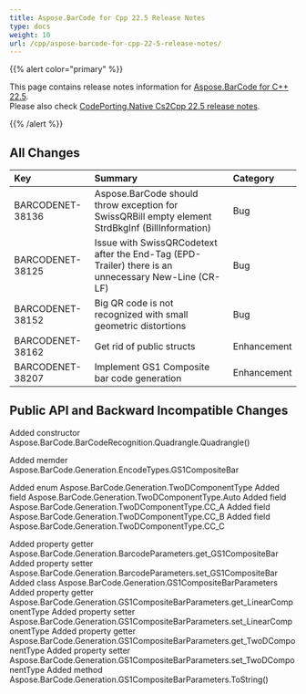 ```yaml
---
title: Aspose.BarCode for Cpp 22.5 Release Notes
type: docs
weight: 10
url: /cpp/aspose-barcode-for-cpp-22-5-release-notes/
---
```


{{% alert color="primary" %}}

This page contains release notes information for [Aspose.BarCode for C++ 22.5](https://downloads.aspose.com/barcode/cpp/new-releases/aspose.barcode-for-c---22.5/).<br/>
Please also check [CodePorting.Native Cs2Cpp 22.5 release notes](https://docs.codeporting.com/native/cs2cpp/release-notes/2022/codeporting-native-cs2cpp-22-5/).

{{% /alert %}}
## **All Changes**

|**Key**|**Summary**|**Category**|
| :- | :- | :- |
|BARCODENET-38136|Aspose.BarCode should throw exception for SwissQRBill empty element StrdBkgInf (BillInformation)|Bug|
|BARCODENET-38125|Issue with SwissQRCodetext after the End-Tag (EPD-Trailer) there is an unnecessary New-Line (CR-LF)|Bug|
|BARCODENET-38152|Big QR code is not recognized with small geometric distortions|Bug|
|BARCODENET-38162|Get rid of public structs|Enhancement|
|BARCODENET-38207|Implement GS1 Composite bar code generation|Enhancement|

## **Public API and Backward Incompatible Changes**
Added constructor Aspose.BarCode.BarCodeRecognition.Quadrangle.Quadrangle()

Added memder Aspose.BarCode.Generation.EncodeTypes.GS1CompositeBar

Added enum Aspose.BarCode.Generation.TwoDComponentType
Added field Aspose.BarCode.Generation.TwoDComponentType.Auto
Added field Aspose.BarCode.Generation.TwoDComponentType.CC_A
Added field Aspose.BarCode.Generation.TwoDComponentType.CC_B
Added field Aspose.BarCode.Generation.TwoDComponentType.CC_C

Added property getter Aspose.BarCode.Generation.BarcodeParameters.get_GS1CompositeBar
Added property setter Aspose.BarCode.Generation.BarcodeParameters.set_GS1CompositeBar
Added class Aspose.BarCode.Generation.GS1CompositeBarParameters
Added property getter Aspose.BarCode.Generation.GS1CompositeBarParameters.get_LinearComponentType
Added property setter Aspose.BarCode.Generation.GS1CompositeBarParameters.set_LinearComponentType
Added property getter Aspose.BarCode.Generation.GS1CompositeBarParameters.get_TwoDComponentType
Added property setter Aspose.BarCode.Generation.GS1CompositeBarParameters.set_TwoDComponentType
Added method Aspose.BarCode.Generation.GS1CompositeBarParameters.ToString()